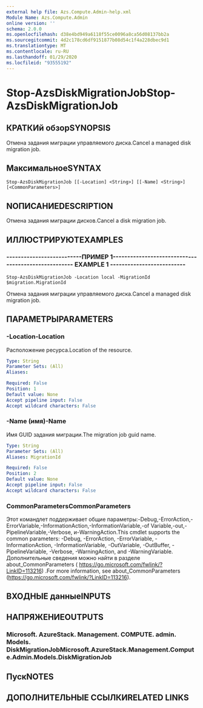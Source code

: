 ```yaml
---
external help file: Azs.Compute.Admin-help.xml
Module Name: Azs.Compute.Admin
online version: ''
schema: 2.0.0
ms.openlocfilehash: d38e4bd949a6118f55ce0096a8ca56d08137bb2a
ms.sourcegitcommit: 4d2c178cd6df9151877b08d54c1f4a228dbec9d1
ms.translationtype: MT
ms.contentlocale: ru-RU
ms.lasthandoff: 01/29/2020
ms.locfileid: "93555192"
---
```

# <span data-ttu-id="83374-101">Stop-AzsDiskMigrationJob</span><span class="sxs-lookup"><span data-stu-id="83374-101">Stop-AzsDiskMigrationJob</span></span>

## <span data-ttu-id="83374-102">КРАТКИй обзор</span><span class="sxs-lookup"><span data-stu-id="83374-102">SYNOPSIS</span></span>
<span data-ttu-id="83374-103">Отмена задания миграции управляемого диска.</span><span class="sxs-lookup"><span data-stu-id="83374-103">Cancel a managed disk migration job.</span></span>

## <span data-ttu-id="83374-104">Максимальное</span><span class="sxs-lookup"><span data-stu-id="83374-104">SYNTAX</span></span>

```
Stop-AzsDiskMigrationJob [[-Location] <String>] [[-Name] <String>] [<CommonParameters>]
```

## <span data-ttu-id="83374-105">NОПИСАНИЕ</span><span class="sxs-lookup"><span data-stu-id="83374-105">DESCRIPTION</span></span>
<span data-ttu-id="83374-106">Отмена задания миграции дисков.</span><span class="sxs-lookup"><span data-stu-id="83374-106">Cancel a disk migration job.</span></span>

## <span data-ttu-id="83374-107">ИЛЛЮСТРИРУЮТ</span><span class="sxs-lookup"><span data-stu-id="83374-107">EXAMPLES</span></span>

### <span data-ttu-id="83374-108">--------------------------ПРИМЕР 1--------------------------</span><span class="sxs-lookup"><span data-stu-id="83374-108">-------------------------- EXAMPLE 1 --------------------------</span></span>
```
Stop-AzsDiskMigrationJob -Location local -MigrationId $migration.MigrationId
```

<span data-ttu-id="83374-109">Отмена задания миграции управляемого диска.</span><span class="sxs-lookup"><span data-stu-id="83374-109">Cancel a managed disk migration job.</span></span>

## <span data-ttu-id="83374-110">ПАРАМЕТРЫ</span><span class="sxs-lookup"><span data-stu-id="83374-110">PARAMETERS</span></span>

### <span data-ttu-id="83374-111">-Location</span><span class="sxs-lookup"><span data-stu-id="83374-111">-Location</span></span>
<span data-ttu-id="83374-112">Расположение ресурса.</span><span class="sxs-lookup"><span data-stu-id="83374-112">Location of the resource.</span></span>

```yaml
Type: String
Parameter Sets: (All)
Aliases: 

Required: False
Position: 1
Default value: None
Accept pipeline input: False
Accept wildcard characters: False
```

### <span data-ttu-id="83374-113">-Name (имя)</span><span class="sxs-lookup"><span data-stu-id="83374-113">-Name</span></span>
<span data-ttu-id="83374-114">Имя GUID задания миграции.</span><span class="sxs-lookup"><span data-stu-id="83374-114">The migration job guid name.</span></span>

```yaml
Type: String
Parameter Sets: (All)
Aliases: MigrationId

Required: False
Position: 2
Default value: None
Accept pipeline input: False
Accept wildcard characters: False
```

### <span data-ttu-id="83374-115">CommonParameters</span><span class="sxs-lookup"><span data-stu-id="83374-115">CommonParameters</span></span>
<span data-ttu-id="83374-116">Этот командлет поддерживает общие параметры:-Debug,-ErrorAction,-ErrorVariable,-InformationAction,-InformationVariable,-of Variable,-out,-PipelineVariable,-Verbose, и-WarningAction.</span><span class="sxs-lookup"><span data-stu-id="83374-116">This cmdlet supports the common parameters: -Debug, -ErrorAction, -ErrorVariable, -InformationAction, -InformationVariable, -OutVariable, -OutBuffer, -PipelineVariable, -Verbose, -WarningAction, and -WarningVariable.</span></span> <span data-ttu-id="83374-117">Дополнительные сведения можно найти в разделе about_CommonParameters ( https://go.microsoft.com/fwlink/?LinkID=113216) .</span><span class="sxs-lookup"><span data-stu-id="83374-117">For more information, see about_CommonParameters (https://go.microsoft.com/fwlink/?LinkID=113216).</span></span>

## <span data-ttu-id="83374-118">ВХОДНЫЕ данные</span><span class="sxs-lookup"><span data-stu-id="83374-118">INPUTS</span></span>

## <span data-ttu-id="83374-119">НАПРЯЖЕНИЕ</span><span class="sxs-lookup"><span data-stu-id="83374-119">OUTPUTS</span></span>

### <span data-ttu-id="83374-120">Microsoft. AzureStack. Management. COMPUTE. admin. Models. DiskMigrationJob</span><span class="sxs-lookup"><span data-stu-id="83374-120">Microsoft.AzureStack.Management.Compute.Admin.Models.DiskMigrationJob</span></span>

## <span data-ttu-id="83374-121">Пуск</span><span class="sxs-lookup"><span data-stu-id="83374-121">NOTES</span></span>

## <span data-ttu-id="83374-122">ДОПОЛНИТЕЛЬНЫЕ ССЫЛКИ</span><span class="sxs-lookup"><span data-stu-id="83374-122">RELATED LINKS</span></span>

